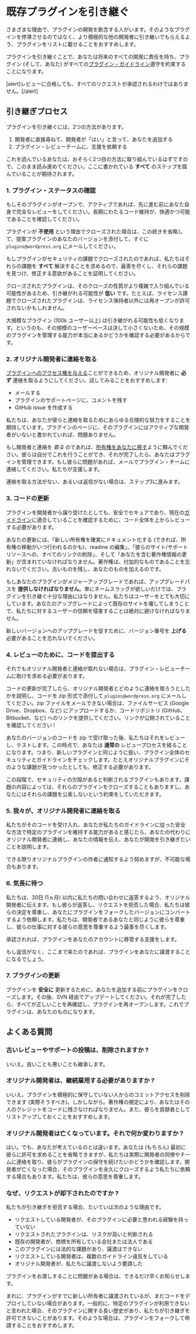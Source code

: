 <!--
# Take Over an Existing Plugin
-->

# 既存プラグインを引き継ぐ

<!--
People cease development on their plugins for a variety of reasons. Instead of letting those plugins stagnate, we encourage people to instead list them for adoption by another, more active, developer.
-->

さまざまな理由で、プラグインの開発を断念する人がいます。そのようなプラグインを停滞させるのではなく、より積極的な他の開発者に引き継いでもらえるよう、プラグインをリストに載せることをおすすめします。

<!--
In adopting a plugin, you are promising to be responsible for all future development, and to ensure the plugin (and you) comply with all [plugin guidelines](https://developer.wordpress.org/plugins/wordpress-org/detailed-plugin-guidelines/).
-->

プラグインを引き継ぐことで、あなたは将来のすべての開発に責任を持ち、プラグイン (そして、あなた) がすべての[プラグイン・ガイドライン](https://ja.wordpress.org/team/handbook/plugin-development/wordpress-org/detailed-plugin-guidelines/)遵守を約束することになります。

<!--
[alert]Not all requests will be approved, even following a successful review.[/alert]
-->

[alert]レビューに合格しても、すべてのリクエストが承認されるわけではありません。[/alert]

<!--
## The Adoption Process
-->

## 引き継ぎプロセス

<!--
There are two ways a plugin can be adopted.
-->

プラグインを引き継ぐには、2つの方法があります。

<!--
1. You ask the developer directly, they say yes and add you
2. You ask the Plugin Review team to assist you
-->

1. 開発者に直接尋ねて、開発者が「はい」と言って、あなたを追加する
2. プラグイン・レビューチームに、支援を依頼する

<!--
Since you’re reading this, you likely are working on the second method, so keep reading. You will be expected to have followed **all** the steps herein.
-->

これを読んでいるあなたは、おそらく2つ目の方法に取り組んでいるはずですので、このまま読み進めてください。ここに書かれている **すべて** のステップを踏んでいることが期待されます。

<!--
### 1. Check the Plugin Status
-->

### 1. プラグイン・ステータスの確認

<!--
If the plugin is open and active, give it a full review on your own before you go any further. Make sure you feel comfortable and capable of maintaining the code long term.
-->

もしそのプラグインがオープンで、アクティブであれば、先に進む前にあなた自身で完全なレビューをしてください。長期にわたるコード維持が、快適かつ可能であることを確認してください。

<!--
If a plugin is closed because it was **unused**, you can skip the rest of this and email `plugins@wordpress.org` right away and attach your version of the proposed plugin.
-->

プラグインが **不使用** という理由でクローズされた場合は、この続きを省略して、提案プラグインのあなたのバージョンを添付して、すぐに `plugins@wordpress.org` にメールしてください。

<!--
If the plugin was closed for security issues, we require **all** those issues to be resolved, so put your best foot forward and demonstrate you have the impetus to find and fix those issues.
-->

もしプラグインがセキュリティの課題でクローズされたのであれば、私たちはそれらの課題を **すべて** 解決することを求めるので、最善を尽くし、それらの課題を見つけ、修正する意欲があることを証明してください。

<!--
Closed plugins are _less_ likely to be able to be adopted, as the nature of their closures may be more complex and intricate. If a plugin was closed for license issues, for example, we may not be permitted to reopen it for anyone except the license holders.
-->

クローズされたプラグインは、そのクローズの性質がより複雑で入り組んでいる可能性があるため、引き継がれる可能性が **低い** です。たとえば、ライセンス課題でクローズされたプラグインは、ライセンス保持者以外には再オープンが許可されないかもしれません。

<!--
Larger plugins (100k users or more) are also less likely to be adopted, as that is a not-insignificant userbase, and we need to be sure you really are capable of managing a plugin of that size.
-->

大規模なプラグイン (100k ユーザー以上) は引き継がれる可能性も低くなります。というのも、その規模のユーザーベースは決して小さくないため、その規模のプラグインを管理する能力が本当にあるかどうかを確認する必要があるからです。

<!--
### 2. Contact the Original Developer
-->

### 2. オリジナル開発者に連絡を取る

<!--
You _must_ attempt to contact the original developer, as they can [give you access to the plugin](https://developer.wordpress.org/plugins/wordpress-org/plugin-developer-faq/#plugin-ownership). We recommend trying:
-->

[プラグインへのアクセス権を与える](https://ja.wordpress.org/team/handbook/plugin-development/wordpress-org/plugin-developer-faq/#plugin-ownership)ことができるため、オリジナル開発者に **必ず** 連絡を取るようにしてください。試してみることをおすすめします:

<!--
- email
- leaving a comment on the plugin support page
- opening a GitHub issue
-->

- メールする
- プラグインのサポートページに、コメントを残す
- GitHub issue を作成する

<!--
We expect you to make all reasonable efforts to reach out to them. If the plugin page says the plugin has no active developer, then you’re fine.
-->

私たちは、あなたが彼らと連絡を取るためにあらゆる合理的な努力をすることを期待しています。プラグインのページに、そのプラグインにはアクティブな開発者がいないと書かれていれば、問題ありません。

<!--
If you _do_ get in touch with the developer, ask them to [transfer ownership to you](https://developer.wordpress.org/plugins/wordpress-org/plugin-developer-faq/#plugin-ownership). They can do this on their own and, once it’s done, you may manage the plugin. If they have issues, have them contact the plugin team via email and we will assist them.
-->

もし開発者と連絡を _取る_ のであれば、[所有権をあなたに移す](https://ja.wordpress.org/team/handbook/plugin-development/plugin-developer-faq/#plugin-ownership)ように頼んでください。彼らは自分でこれを行うことができ、それが完了したら、あなたはプラグインを管理できます。もし彼らに問題があれば、メールでプラグイン・チームに連絡してください。私たちが支援します。

<!--
If there’s no way to get in touch, or they don’t reply, move to step 3.
-->

連絡を取る方法がない、あるいは返信がない場合は、ステップ3に進みます。

<!--
### 3. Update The Code
-->

### 3. コードの更新

<!--
Even if the plugin has been given to you by the developer, you must review the code from the top down to make sure it’s safe, secure, and meets our current [guidelines](https://developer.wordpress.org/plugins/wordpress-org/detailed-plugin-guidelines/).
-->

プラグインを開発者から譲り受けたとしても、安全でセキュアであり、現在の[ガイドライン](https://ja.wordpress.org/team/handbook/plugin-development/detailed-plugin-guidelines/)に適合していることを確認するために、コード全体を上からレビューする必要があります。

<!--
Your update must include editing the readme to ensure it documents the new ownership (and preferably when it takes place), removing all links to their site/support resources, as well as updating the copyright information to include you. Remember, copyright is additive. You keep the old and add yours on.
-->

あなたの更新には、「新しい所有権を確実にドキュメント化する (できれば、所有権の移動がいつ行われるのかも)、readme の編集」、「彼らのサイト/サポートリソースへの、すべてのリンクの削除」、そして「あなたを含む著作権情報の更新」が含まれていなければなりません。著作権は、付加的なものであることを忘れないでください。古いものを残し、あなたのものを加えるのです。

<!--
If your plugin is a major upgrade, you _must_ provide an upgrade path. Just wanting a name-slug is not sufficient reason to take over a plugin. We care deeply about our users, and violating their trust in us by breaking their existing sites with your upgrades is to be avoided at all costs.
-->

もしあなたのプラグインがメジャーアップグレードであれば、アップグレードパスを **提供しなければなりません**。単にネームスラッグが欲しいだけでは、プラグインを引き継ぐ十分な理由にはなりません。私たちはユーザーをとても大切にしています。あなたのアップグレードによって既存のサイトを壊してしまうことで、私たちに対するユーザーの信頼を侵害することは絶対に避けなければなりません。

<!--
Remember you need to _increase_ the version number so people are prompted to upgrade to your new version.
-->

新しいバージョンへのアップグレードを促すために、バージョン番号を **上げる** 必要があることを忘れないでください。

<!--
### 4. Submit Your Code for Review
-->

### 4. レビューのために、コードを提出する

<!--
If you still can’t get in touch with the original developer, you’ll need to ask the Plugin Review Team for help.
-->

それでもオリジナル開発者と連絡が取れない場合は、プラグイン・レビューチームに助けを求める必要があります。

<!--
Once you’ve finished updating the code, email `plugins@wordpress.org` explaining how you tried to contact the original developer and with your code attached as a zip. If you can’t email zips, then upload it to some file service (Google Drive, Dropbox, etc) or provide a link to your code repository (Github, Bitbucket, etc). Make sure the link is public!
-->

コードの更新が完了したら、オリジナル開発者とどのように連絡を取ろうとしたかを説明し、コードを zip 形式で添付して `plugins@wordpress.org` にメールしてください。zip ファイルをメールできない場合は、ファイルサービス (Google Drive、Dropbox、など) にアップロードするか、コードリポジトリ (GitHub、Bitbucket、など) へのリンクを提供してください。リンクが公開されていることを確認してください !

<!--
After we receive your version of the code as a zip, we will review it and test it. At this point, you will go through a _normal_ review process. That is, we will treat you like any new plugin and we will check the whole plugin for security and guidelines. Even if those issues are found in the original plugin, you will be required to fix them.
-->

あなたのバージョンのコードを zip で受け取った後、私たちはそれをレビューし、テストします。この時点で、あなたは **通常の** レビュープロセスを経ることになります。つまり、新しいプラグインと同じように扱い、プラグイン全体のセキュリティとガイドラインをチェックします。たとえオリジナルプラグインにそのような課題が見つかったとしても、修正する必要があります。

<!--
At this stage, some plugins are determined to have existing security flaws. We may close those plugins, depending on the nature of the issues, and you will be trusted to not publicly disclose those issues.
-->

この段階で、セキュリティの欠陥があると判断されるプラグインもあります。課題の内容によっては、それらのプラグインをクローズすることもありますし、あなたにはそれらの課題を公表しないという約束をしていただきます。

<!--
### 5. We Contact the Original Developer
-->

### 5. 我々が、オリジナル開発者に連絡を取る

<!--
Once we feel the code is acceptable, and that you are capable of sustaining that specific plugin in a secure manner that adheres to our guidelines, we will contact the original developer on your behalf and give them your information, explaining that you want to take over development.
-->

私たちがそのコードを受け入れ、あなたが私たちのガイドラインに従った安全な方法で特定のプラグインを維持する能力があると感じたら、あなたの代わりにオリジナル開発者に連絡し、あなたの情報を伝え、あなたが開発を引き継ぎたいことを説明します。

<!--
We’ll do everything we can to ensure the original plugin author has been notified, but sometimes that’s just not possible.
-->

できる限りオリジナルプラグインの作者に通知するよう努めますが、不可能な場合もあります。

<!--
### 6. Wait Patiently
-->

### 6. 気長に待つ

<!--
We give the original developer 30 days (1 month) to reply to our inquiry. Should they reply and deny the request, we will honour their decision and ask you to convert the plugin into a forked version. We do our best to respect them as much as we respect you as a developer, and honor their wishes with their work.
-->

私たちは、30日 (1ヵ月) 以内に私たちの問い合わせに返答するよう、オリジナル開発者に伝えます。もし彼らが返答し、リクエストを拒否した場合、私たちは彼らの決定を尊重し、あなたにプラグインをフォークしたバージョンにコンバートするよう依頼します。私たちは、開発者であるあなたと同じように彼らを尊重し、彼らの仕事に対する彼らの意思を尊重するよう最善を尽くします。

<!--
If they approve it, we will assist in transitioning the plugin to your account.
-->

承認されれば、プラグインをあなたのアカウントに移管する支援をします。

<!--
If they don’t reply, and you’ve made it this far, we will likely transfer the plugin to you.
-->

もし返信がなく、ここまで来たのであれば、プラグインをあなたに譲渡することになるでしょう。

<!--
### 7. Update the Plugin
-->

### 7. プラグインの更新

<!--
In order to _safely_ update the plugin, we will close it before we add you. You will then be required to update via SVN. Once that’s done, we’ll double check everything is correct and reopen it. The plugin will now be yours.
-->

プラグインを **安全に** 更新するために、あなたを追加する前にプラグインをクローズします。その後、SVN 経由でアップデートしてください。それが完了したら、すべてが正しいことを再確認し、プラグインを再オープンします。これでプラグインは、あなたのものになります。

<!--
## Frequently Asked Questions
-->

## よくある質問

<!--
### Will old reviews/support posts be removed?
-->

### 古いレビューやサポートの投稿は、削除されますか ?

<!--
No. You inherit the good and the bad.
-->

いいえ。良いことも悪いことも継承します。

<!--
### Do I have to keep the original developer on?
-->

### オリジナル開発者は、継続雇用する必要がありますか ?

<!--
No. You can (and in fact should) remove commit access from anyone who is not actively maintaining the plugin. However. Per copyright restrictions, you must retain their credit in the code. We recommend you also leave them listed as a contributor.
-->

いいえ。プラグインを積極的に保守していない人からのコミットアクセスを削除できます (実際そうすべき)。しかしながら。著作権の規定により、あなたはその人のクレジットをコードに残さなければなりません。また、彼らを貢献者としてリストアップしておくことをおすすめします。

<!--
### The original developer is dead. Does that change anything?
-->

### オリジナル開発者は亡くなっています。それで何か変わりますか ?

<!--
Yes, but not how you’re thinking. You (obviously) can skip asking them for permissions first, but we actually reach out to the developers’ coworkers and teams to see if they want to continue maintaining the plugin. In some cases, a developer will ask us to permanently close their plugins in the event of their death. We respect their wishes.
-->

はい。でも、あなたが考えているのとは違います。あなたは (もちろん) 最初に彼らに許可を求めることを省略できますが、私たちは実際に開発者の同僚やチームに連絡を取り、彼らがプラグインの保守を続けたいかどうかを確認します。開発者が亡くなった場合、そのプラグインを永久にクローズするよう私たちに依頼する場合もあります。私たちは、彼らの意思を尊重します。

<!--
### Why was my request denied?
-->

### なぜ、リクエストが却下されたのですか ?

<!--
In cases where we deny an adoption, it’s usually for the following reasons.
-->

私たちが引き継ぎを拒否する場合、たいていは次のような理由です。

<!--
- The requesting developer does not have the experience we feel the plugin requires
- The requested plugin is deemed high-risk
- The existing developer is a company or legal entity who owns the trademark
- The plugin has legal issues preventing us from from any transfers
- The requesting developer has had multiple guideline infractions
- The original developer asked us not to
-->

- リクエストしている開発者が、そのプラグインに必要と思われる経験を持っていない
- リクエストされたプラグインは、リスクが高いと判断される
- 既存の開発者が、商標を所有している会社または法人である
- このプラグインには法的な課題があり、譲渡はできない
- リクエストしている開発者は、複数のガイドライン違反をしている
- オリジナル開発者が、私たちに譲渡しないよう要請した

<!--
If we don’t feel comfortable handing over a plugin, we will inform you as soon as possible.
-->

プラグインをお渡しすることに問題がある場合は、できるだけ早くお知らせします。

<!--
There are rare cases where the plugin has already been given to new owners, but they have not yet deployed code. In general, if you’re told that a specific plugin is not available, there is a long history concerning the plugin preventing us from permitting takeover. In those cases, we recommend you submit your plugin as a fork.
-->

まれに、プラグインがすでに新しい所有者に譲渡されているが、まだコードをデプロイしていない場合があります。一般的に、特定のプラグインが利用できないと言われた場合、そのプラグインに関する長い歴史があり、私たちが引き継ぎを許可できないことがあります。そのような場合は、プラグインをフォークして申請することをおすすめします。
